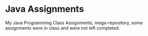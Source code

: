 # Java Assignments
My Java Programming Class Assignments, mega-repository, some assignments were in class and were not left completed.

